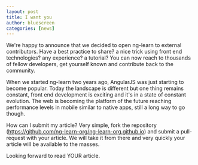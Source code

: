 ```yaml
---
layout: post
title: I want you
author: bluescreen
categories: [news]
---
```


We're happy to announce that we decided to open ng-learn to external contributors. Have a best practice to share? a nice trick using front end technologies? any experience? a tutorial? You can now reach to thousands of fellow developers, get yourself known and contribute back to the community.

When we started ng-learn two years ago, AngularJS was just starting to become popular. Today the landscape is different but one thing remains constant, front end development is exciting and it's in a state of constant evolution. The web is becoming the platform of the future reaching performance levels in mobile similar to native apps, still a long way to go though.

How can I submit my article? Very simple, fork the repository (https://github.com/ng-learn-org/ng-learn-org.github.io) and submit a pull-request with your article. We will take it from there and very quickly your article will be available to the masses.

Looking forward to read YOUR article.
